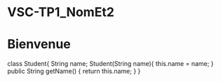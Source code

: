 # VSC-TP1_NomEt2
# Bienvenue
class Student{
String name;
Student(String name){
this.name = name;
}
public String getName() {
return this.name;
}
}
